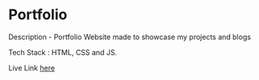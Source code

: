 # Portfolio

Description - Portfolio Website made to showcase my projects and blogs

Tech Stack : HTML, CSS and JS.

Live Link [here](https://bilalmansuri-portfolio.netlify.app/)
